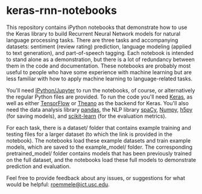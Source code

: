 # keras-rnn-notebooks
This repository contains iPython notebooks that demonstrate how to use the Keras library to build Recurrent Neural Network models for natural language processing tasks. There are three tasks and accompanying datasets: sentiment (review rating) prediction, language modeling (applied to text generation), and part-of-speech tagging. Each notebook is intended to stand alone as a demonstration, but there is a lot of redundancy between them in the code and documentation. These notebooks are probably most useful to people who have some experience with machine learning but are less familiar with how to apply machine learning to language-related tasks.

You'll need [IPython/Jupyter](https://ipython.org/) to run the notebooks, of course, or alternatively the regular Python files are provided. To run the code you'll need [Keras](https://keras.io/), as well as either [TensorFlow](https://www.tensorflow.org/) or [Theano](http://deeplearning.net/software/theano/) as the backend for Keras. You'll also need the data analysis library [pandas](https://pandas.pydata.org/), the NLP library [spaCy](https://spacy.io/), [Numpy](http://www.numpy.org/), [h5py](http://www.h5py.org/) (for saving models), and [scikit-learn](http://scikit-learn.org/) (for the evaluation metrics).

For each task, there is a dataset/ folder that contains example training and testing files for a larger dataset (to which the link is provided in the notebook). The notebooks load these example datasets and train example models, which are saved to the example_model/ folder. The corresponding pretrained_model/ folder contains models that has been previously trained on the full dataset, and the notebooks load these full models to demonstrate prediction and evaluation.

Feel free to provide feedback about any issues, or suggestions for what would be helpful: roemmele@ict.usc.edu.
